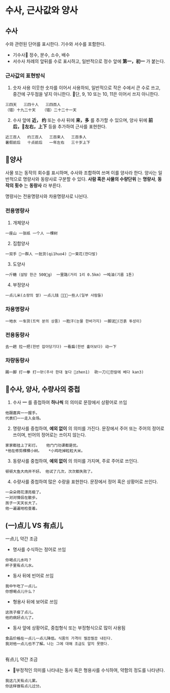 # 수사, 근사값와 양사
## 수사
수와 관련된 단어를 표시한다. 기수와 서수를 포함한다.
+ 기수사
정수, 분수, 소수, 배수
+ 서수사
차례의 앞뒤를 수로 표시하고, 일반적으로 정수 앞에 __第一，初一__ 가 붙는다.

### 근사값의 표현방식
1. 숫자 사용
이웃한 숫자를 이어서 사용하되, 일반적으로 작은 수에서 큰 수로 쓰고, 중간에 구두점을 넣지 아니한다. 단, 9, 10 또는 10, 11은 이어서 쓰지 아니한다.
```
三四天   三四十人   三四百人
（错）十九二十天   （错）二十二十一天
```
2. 수사 앞에 __近， 约__ 또는 수사 뒤에 __来，多__ 를 추가할 수 있으며, 양사 뒤에 __前后，左右，上下__ 등을 추가하여 근사를 표현한다.
```
近三百人   约三百人   三百来人   三百多人
暑假前后   十点前后   一年左右   三十岁上下
```

## 양사
사물 또는 동작의 회수를 표시하며, 수사와 조합하여 쓰며 이를 양사라 한다.
양사는 일반적으로 명량사와 동량사로 구분할 수 있다. __사람 혹은 사물의 수량단위__ 는 __명량사__, __동작의 횟수__ 는 __동량사__ 라 부른다.  

명량사는 전용명량사와 차용명량사로 나뉜다.

### 전용명량사
1. 개체양사
```
一座山 一张纸 一个人 一棵树
```
2. 집합양사
```
一双手 一群人 一批货(qi1huo4) 一束花(한다발)
```
3. 도양사
```
一斤糖（설탕 한근 500g） 一里路(거리 1리 0.5km) 一吨油(기름 1톤)
```
4. 부정양사
```
一点儿米(소량의 쌀) 一点儿钱 一些人(일부 사람들)
```

### 차용명량사
```
一地水 一车货(트럭 분의 상품) 一脸汗(눈물 한바가지) 一脚泥(진흙 투성이)
```

### 전용동량사
```
去一趟 拉一把(한번 잡아당기다) 一看扁(한번 훏어보다) 动一下
```

### 차량동량사
```
踢一脚 打一拳 打一针(주사 한대 놓다 zhen1)  砍一刀(한칼에 베다 kan3)
```

## 수사, 양사, 수량사의 중첩
1. 수사 __一__ 를 중첩하여 __하나씩__ 의 의미로 문장에서 상황어로 쓰임
```
他跟嘉宾一一握手。
代表们一一走入会场。
```
2. 명량사를 중첩하여, __예외 없이__ 의 의미를 가진다. 문장에서 주어 또는 주어의 정어로 쓰이며, 빈어의 정어로는 쓰이지 않는다.
```
家家都挂上了彩灯。   他门门功课都是优。
*他在修剪棵棵小树。   *小鸡吃掉粒粒大米。
```

3. 동량사를 중첩하여, __예외 없이__ 의 의미를 가지며, 주로 주어로 쓰인다.
```
顿顿大鱼大肉并不好。 他试了几次，次次都失败了。
```

4. 수량사를 중첩하여 많은 수량을 표현한다. 문장에서 정어 혹은 상황어로 쓰인다.
```
一朵朵荷花漂亮极了。
一对对情侣在散步。
孩子一天天长大了。
他一遍遍地检查着。
```

## (一)点儿 VS 有点儿
一点儿 약간 조금

+ 명사를 수식하는 정어로 쓰임
```
你喝点儿水吗？
杯子里有点儿水。
```
+ 동사 뒤에 빈어로 쓰임
```
我中午吃了一点儿。
你想喝点儿什么？
```
+ 형용사 뒤에 보어로 쓰임
```
这孩子瘦了点儿。
他的病好点儿了。
```
+ 동사 앞에 상황어로, 중첩형식 또는 부정형식으로 많이 사용됨
```
食品价格在一点儿一点儿降低。식품의 가격이 찔끔찔끔 내린다.
我对他一点儿也不了解。나는 그에 대해 조금도 알지 못했다.
```
<br>
有点儿 약간 조금

+ 부정적인 의미를 나타내는 동사 혹은 형용사를 수식하여, 약함의 정도를 나타낸다.
```
我这几天有点儿累。
你这样做有点儿过分。
```

